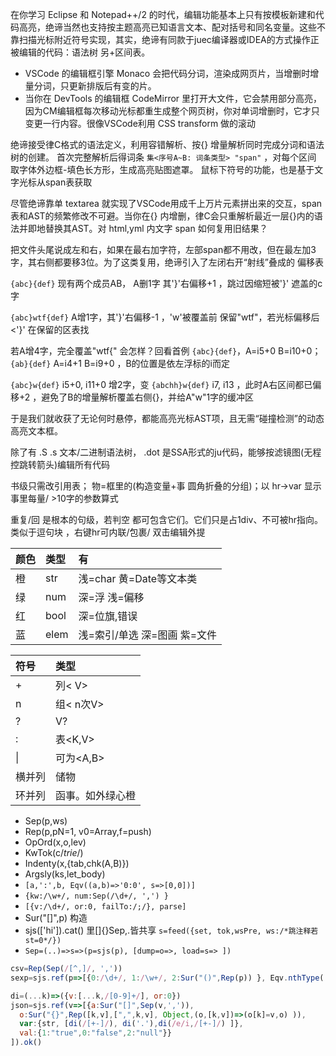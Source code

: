 
在你学习 Eclipse 和 Notepad++/2 的时代，编辑功能基本上只有按模板新建和代码高亮，绝谛当然也支持按主题高亮已知语言文本、配对括号和同名变量。这些不靠扫描光标附近符号实现，其实，绝谛有同款于juec编译器或IDEA的方式操作正被编辑的代码：语法树 另+区间表。

- VSCode 的编辑框引擎 Monaco 会把代码分词，渲染成网页片，当增删时增量分词，只更新排版后有变的片。
- 当你在 DevTools 的编辑框 CodeMirror 里打开大文件，它会禁用部分高亮，因为CM编辑框每次移动光标都重生成整个网页树，你对单词增删时，它才只变更一行内容。很像VSCode利用 CSS transform 做的滚动

绝谛接受律C格式的语法定义，利用容错解析、按{} 增量解析同时完成分词和语法树的创建。 首次完整解析后得词条 `集<序号A~B: 词条类型> "span"` ，对每个区间 取字体外边框-填色长方形，生成高亮贴图遮罩。 鼠标下符号的功能，也是基于文字光标从span表获取

尽管绝谛靠单 textarea 就实现了VSCode用成千上万片元素拼出来的交互，span表和AST的频繁修改不可避。当你在{} 内增删，律C会只重解析最近一层{}内的语法并即地替换其AST。对 html,yml 内文字 span 如何复用旧结果？

把文件头尾说成左和右，如果在最右加字符，左部span都不用改，但在最左加3字，其右侧都要移3位。为了这类复用，绝谛引入了左闭右开“射线”叠成的 偏移表

`{abc}{def}` 现有两个成员AB， A删1字 其'}'右偏移+1 ，跳过因缩短被'}' 遮盖的c字

`{abc}wtf{def}` A增1字，其'}'右偏移-1 ，'w'被覆盖前 保留"wtf"，若光标偏移后<'}' 在保留的区表找

若A增4字，完全覆盖"wtf{" 会怎样？回看首例 `{abc}{def}`，A=i5+0 B=i10+0；`{ab}{def}` A=i4+1 B=i9+0 ，B的位置是依左浮标的i而定

`{abc}w{def}` i5+0, i11+0 增2字，变 `{abchh}w{def}` i7, i13 ，此时A右区间都已偏移+2 ，避免了B的增量解析覆盖右侧{}，并给A"w"1字的缓冲区

于是我们就收获了无论何时悬停，都能高亮光标AST项，且无需“碰撞检测”的动态高亮文本框。

除了有 .S .s 文本/二进制语法树， .dot 是SSA形式的ju代码，能够按滤镜图(无程控跳转箭头)编辑所有代码

书级只需改引用表； 物=框里的(构造变量+事 圆角折叠的分组)；以 hr->var 显示事里每量/ >10字的参数算式

重复/回 是根本的句级，若判空 都可包含它们。它们只是占1div、不可被hr指向。类似于逗句块 ，右键hr可内联/包裹/ 双击编辑外提

颜色|类型|有|
:--|:--|:--|
橙|str|浅=char 黄=Date等文本类|
绿|num|深=浮 浅=偏移|
红|bool|深=位旗,错误|
蓝|elem|浅=索引/单选 深=图画 紫=文件|

符号|类型|
:--|:--
+|列< V>
n|组< n次V>
?|V?
:|表<K,V>
\||可为<A,B>
横并列|储物
环并列|函事。如外绿心橙

- Sep(p,ws)
- Rep(p,pN=1, v0=Array,f=push)
- OpOrd(x,o,lev)
- KwTok(c/*trie*/)
- Indenty(x,{tab,chk(A,B)})
- Argsly(ks,let_body)
- `[a,':',b, Eqv((a,b)=>'0:0', s=>[0,0])]`
- `{kw:/\w+/, num:Sep(/\d+/, ',') }`
- `[{v:/\d+/, or:0, failTo:/;/}, parse]`
- Sur("[]",p)
构造
- sjs(['hi']).cat() 里[]{}Sep,.皆共享 `s=feed({set, tok,wsPre, ws:/*跳注释若st=0*/})`
- `Sep=(..)=>s=>(p=sjs(p), [dump=o=>, load=s=> ])`

```js
csv=Rep(Sep(/[^,]/, ','))
sexp=sjs.ref(p=>[{0:/\d+/, 1:/\w+/, 2:Sur("()",Rep(p)) }, Eqv.nthType(['number','string',x=>x.length]) ])()

di=(...k)=>({v:[...k,/[0-9]+/], or:0})
json=sjs.ref(v=>[{a:Sur("[]",Sep(v,',')),
  o:Sur("{}",Rep([k,v],[",",k,v], Object,(o,[k,v])=>(o[k]=v,o) )),
  var:{str, [di(/[+-]/), di('.'),di(/e/i,/[+-]/) ]},
  val:{1:"true",0:"false",2:"null"}}
]).ok()
```
